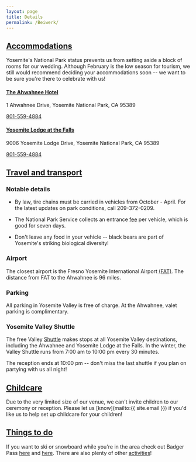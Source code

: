 ```yaml
---
layout: page
title: Details
permalink: /Beiwerk/
---
```


## [Accommodations](#Unterkunft)

Yosemite's National Park status prevents us from setting aside a block of rooms for our wedding. Although February is the low season for tourism, we still would recommend deciding your accommodations soon -- we want to be sure you're there to celebrate with us!

#### [The Ahwahnee Hotel](http://www.yosemitepark.com/the-ahwahnee.aspx)

1 Ahwahnee Drive, Yosemite National Park, CA 95389

[801-559-4884](tel:+18015594884)


#### [Yosemite Lodge at the Falls](http://www.yosemitepark.com/yosemite-lodge.aspx)

9006 Yosemite Lodge Drive, Yosemite National Park, CA 95389

[801-559-4884](tel:+18015594884)


## [Travel and transport](#Transport)

### Notable details
* By law, tire chains must be carried in vehicles from October - April. For the latest updates on park conditions, call 209-372-0209.

* The National Park Service collects an entrance [fee](http://www.nps.gov/yose/planyourvisit/fees.htm) per vehicle, which is good for seven days.

* Don't leave any food in your vehicle -- black bears are part of Yosemite's striking biological diversity!

### Airport

The closest airport is the Fresno Yosemite International Airport [(FAT)](http://www.flyfresno.com/). The distance from FAT to the Ahwahnee is 96 miles.

### Parking

 All parking in Yosemite Valley is free of charge. At the Ahwahnee, valet parking is complimentary.

### Yosemite Valley Shuttle

The free Valley [Shuttle](http://www.yosemitepark.com/Files/2015_Yosemite-ShuttleMap.pdf) makes stops at all Yosemite Valley destinations, including the Ahwahnee and Yosemite Lodge at the Falls. In the winter, the Valley Shuttle runs from 7:00 am to 10:00 pm every 30 minutes.

The reception ends at 10:00 pm -- don't miss the last shuttle if you plan on partying with us all night!


## [Childcare](#Wunderkind)

Due to the very limited size of our venue, we can't invite children to our ceremony or reception. Please let us [know](mailto:{{ site.email }}) if you'd like us to help set up childcare for your children!

## [Things to do](#Sehen)

If you want to ski or snowboard while you're in the area check out Badger Pass [here](http://www.yosemitepark.com/stay-two-nights-ski-free.aspx) and [here](http://www.yosemitepark.com/badger-pass-stay-n-play.aspx). There are also plenty of other [activities](http://www.yosemitepark.com/Activities.aspx)!

